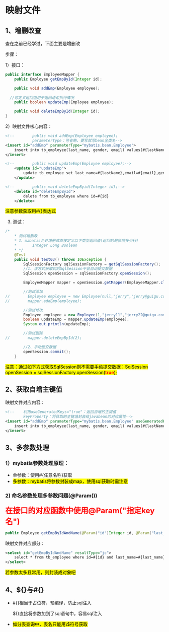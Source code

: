 # 映射文件



## 1、增删改查

查在之前已经学过，下面主要是增删改

步骤：

1）接口：

```java
public interface EmployeeMapper {
    public Employee getEmpById(Integer id);

    public void addEmp(Employee employee);
		
  //可定义返回值用于返回语句执行情况
    public boolean updateEmp(Employee employee);

    public void deleteEmpById(Integer id);
}
```



2）映射文件核心内容：

```xml
<!--        public void addEmp(Employee employee);
            parameterType：可省略，要写就写bean全类名-->
<insert id="addEmp" parameterType="mybatis.bean.Employee">
    insert into tb_employee(last_name, gender, email) values(#{lastName},#{gender},#{email})
</insert>

<!--        public void updateEmp(Employee employee);-->
    <update id="updateEmp">
        update tb_employee set last_name=#{lastName},email=#{email},gender=#{gender} where id=#{id}
    </update>

<!--        public void deleteEmpByid(Integer id);-->
    <delete id="deleteEmpById">
        delete from tb_employee where id=#{id}
    </delete>
```

<mark>注意参数获取用#{}表达式</mark>





3) 测试：

```java
/*
    * 测试增删改
    * 1、mabatis允许增删改直接定义以下类型返回值(返回的是影响多少行）
    *       Integer Long Boolean
    * */
    @Test
    public void test03() throws IOException {
        SqlSessionFactory sqlSessionFactory = getSqlSessionFactory();
        //1、该方式获取到的SqlSession不会自动提交数据
        SqlSession openSession = sqlSessionFactory.openSession();

        EmployeeMapper mapper = openSession.getMapper(EmployeeMapper.class);

        //测试添加
//        Employee employee = new Employee(null,"jerry","jerry@guigu.com","1");
//        mapper.addEmp(employee);

        //测试修改
        Employee employee = new Employee(1,"jerry11","jerry22@guigu.com","0");
        boolean updateEmp = mapper.updateEmp(employee);
        System.out.println(updateEmp);

        //测试删除
//        mapper.deleteEmpById(2);

        //2、手动提交数据
        openSession.commit();
    }
```

<mark>注意：通过如下方式获取SqlSession则不需要手动提交数据：SqlSession openSession = sqlSessionFactory.openSession(<font color="red">**true**</font>);</mark>





## 2、获取自增主键值



映射文件对应内容：

```xml
<!--    利用useGeneratedKeys="true"：返回自增的主键值
        keyProperty：将获取的主键值封装给javabean的对应属性-->
<insert id="addEmp" parameterType="mybatis.bean.Employee" useGeneratedKeys="true" keyProperty="id">
    insert into tb_employee(last_name, gender, email) values(#{lastName},#{gender},#{email})
</insert>
```



## 3、多参数处理



### 1）mybatis参数处理原理：

- 单参数：使用#{任意名称}获取
- <mark>多参数：mybatis将参数封装成map，使用sql获取时需注意       </mark>



### 2) 命名参数处理多参数问题(@Param())

**<font color="red" size=5>在接口的对应函数中使用@Param("指定key名")</font>**

```java
public Employee getEmpByIdAndName(@Param("id")Integer id, @Param("last_name") String name);
```



映射文件对应部分：

```xml
<select id="getEmpByIdAndName" resultType="jc">
    select * from tb_employee where id=#{id} and last_name=#{last_name}
</select>
```



<mark>若参数太多且常用，则封装成对象吧</mark>



## 4、${}与#{}



- \#{}相当于占位符，预编译，防止sql注入

  \${}直接将参数加到了sql语句中，容易sql注入

- <mark>如分表查询中，表名只能用\\$符号获取</mark>

